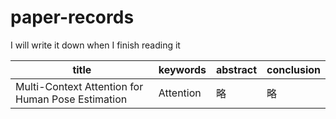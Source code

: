 # paper-records
I will write it down when I finish reading it

|title|keywords|abstract|conclusion|
|-|-|-|-|
|Multi-Context Attention for Human Pose Estimation|Attention|略|略|

